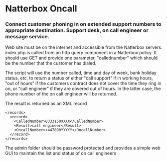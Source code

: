 # Natterbox Oncall
### Connect customer phoning in on extended support numbers to appropriate destination. Support desk, on call engineer or message service.


Web site must be on the internet and accessible from the Natterbox servers. index.php is called from an http query component in a Natterbox policy. It should use GET and provide one parameter, "callednumber" which should be the number that the customer has dialed.

The script will use the number called, time and day of week, bank holiday status, etc, to return a status of either "call support" if in working hours, "out of hours" if the customers contract does not cover the time they ring in on, or "call engineer" if they are covered out of hours.
In the latter case, the phone number of the on call engineer will be returned.

The result is returned as an XML record

```
<records>
  <record>
    <CalledNumber>0333150XXXX</CalledNumber>
    <Result>call engineer</Result>
    <OncallNumber>+447890YYYYY</OncallNumber>
  </record>
</records>
```
The admin folder should be password protected and provides a simple web GUI to maintain the list and status of on call engineers
